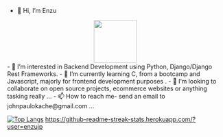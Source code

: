 - 👋 Hi, I’m Enzu
<div id="header" align="center">
  <img src="https://media.giphy.com/media/M9gbBd9nbDrOTu1Mqx/giphy.gif" width="100"/>
</div>
- 👀 I’m interested in Backend Development using Python, Django/Django Rest Frameworks.
- 🌱 I’m currently learning C, from a bootcamp and Javascript, majorly for frontend development purposes .
- 💞️ I’m looking to collaborate on open source projects, ecommerce websites or anything tasking really ...
- 📫 How to reach me- send an email to johnpaulokache@gmail.com ...

<!---
Enzujp/Enzujp is a ✨ special ✨ repository because its `README.md` (this file) appears on your GitHub profile.
You can click the Preview link to take a look at your changes.
--->

[![Top Langs](https://github-readme-stats.vercel.app/api/top-langs/?username=enzujp)](https://github.com/anuraghazra/github-readme-stats)
https://github-readme-streak-stats.herokuapp.com/?user=enzujp
